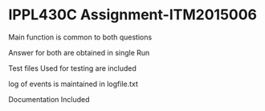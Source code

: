 # IPPL430C Assignment-ITM2015006

Main function is common to both questions

Answer for both are obtained in single Run

Test files Used for testing are included

log of events is maintained in logfile.txt

Documentation Included
